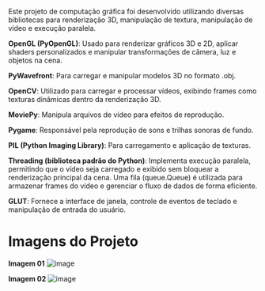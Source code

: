 Este projeto de computação gráfica foi desenvolvido utilizando diversas bibliotecas para renderização 3D, manipulação de textura, manipulação de vídeo e execução paralela.


**OpenGL (PyOpenGL)**: Usado para renderizar gráficos 3D e 2D, aplicar shaders personalizados e manipular transformações de câmera, luz e objetos na cena.

**PyWavefront**: Para carregar e manipular modelos 3D no formato .obj.

**OpenCV**: Utilizado para carregar e processar vídeos, exibindo frames como texturas dinâmicas dentro da renderização 3D.

**MoviePy**: Manipula arquivos de vídeo para efeitos de reprodução.

**Pygame**: Responsável pela reprodução de sons e trilhas sonoras de fundo.

**PIL (Python Imaging Library)**: Para carregamento e aplicação de texturas.

**Threading (biblioteca padrão do Python)**: Implementa execução paralela, permitindo que o vídeo seja carregado e exibido sem bloquear a renderização principal da cena. Uma fila (queue.Queue) é utilizada para armazenar frames do vídeo e gerenciar o fluxo de dados de forma eficiente.

**GLUT**: Fornece a interface de janela, controle de eventos de teclado e manipulação de entrada do usuário.

# Imagens do Projeto

**Imagem 01**
![image](https://github.com/user-attachments/assets/77c917e3-47db-485b-b56c-1617bef24951)

**Imagem 02**
![image](https://github.com/user-attachments/assets/ec6978c2-b53f-4974-8d7d-7d68ca8371ed)
